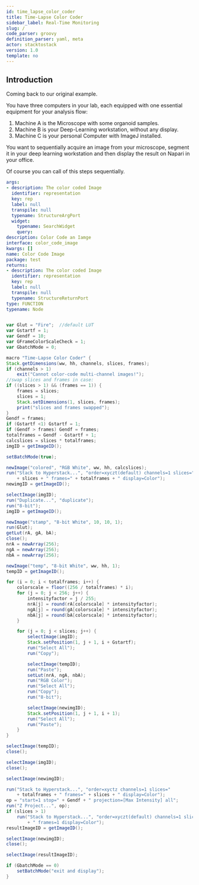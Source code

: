 ```yaml
---
id: time_lapse_color_coder
title: Time-Lapse Color Coder
sidebar_label: Real-Time Monitoring
slug: /
code_parser: groovy
definition_parser: yaml, meta
actor: stacktostack
version: 1.0
template: no
---
```


## Introduction 
Coming back to our original example.

You have three computers in your lab, each equipped with one essential equipment for your analysis flow:

1. Machine A  is the Microscope with some organoid samples.
2. Machine B is your Deep-Learning workstation, without any display.
3. Machine C is your personal Computer with ImageJ installed.

You want to sequentially acquire an image from your microscope, segment it in your deep learning workstation and then display the result on Napari in your office.

Of course you can call of this steps sequentially.

```yaml
args:
- description: The color coded Image
  identifier: representation
  key: rep
  label: null
  transpile: null
  typename: StructureArgPort
  widget: 
	typename: SearchWidget
	query: 
description: Color Code an Iamge
interface: color_code_image
kwargs: []
name: Color Code Image
package: test
returns:
- description: The color coded Image
  identifier: representation
  key: rep
  label: null
  transpile: null
  typename: StructureReturnPort
type: FUNCTION
typename: Node
```


``` groovy

var Glut = "Fire";	//default LUT
var Gstartf = 1;
var Gendf = 10;
var GFrameColorScaleCheck = 1;
var GbatchMode = 0;

macro "Time-Lapse Color Coder" {
Stack.getDimensions(ww, hh, channels, slices, frames);
if (channels > 1)
	exit("Cannot color-code multi-channel images!");
//swap slices and frames in case:
if ((slices > 1) && (frames == 1)) {
	frames = slices;
	slices = 1;
	Stack.setDimensions(1, slices, frames);
	print("slices and frames swapped");
}
Gendf = frames;
if (Gstartf <1) Gstartf = 1;
if (Gendf > frames) Gendf = frames;
totalframes = Gendf - Gstartf + 1;
calcslices = slices * totalframes;
imgID = getImageID();

setBatchMode(true);

newImage("colored", "RGB White", ww, hh, calcslices);
run("Stack to Hyperstack...", "order=xyczt(default) channels=1 slices="
	+ slices + " frames=" + totalframes + " display=Color");
newimgID = getImageID();

selectImage(imgID);
run("Duplicate...", "duplicate");
run("8-bit");
imgID = getImageID();

newImage("stamp", "8-bit White", 10, 10, 1);
run(Glut);
getLut(rA, gA, bA);
close();
nrA = newArray(256);
ngA = newArray(256);
nbA = newArray(256);

newImage("temp", "8-bit White", ww, hh, 1);
tempID = getImageID();

for (i = 0; i < totalframes; i++) {
	colorscale = floor((256 / totalframes) * i);
	for (j = 0; j < 256; j++) {
		intensityfactor = j / 255;
		nrA[j] = round(rA[colorscale] * intensityfactor);
		ngA[j] = round(gA[colorscale] * intensityfactor);
		nbA[j] = round(bA[colorscale] * intensityfactor);
	}

	for (j = 0; j < slices; j++) {
		selectImage(imgID);
		Stack.setPosition(1, j + 1, i + Gstartf);
		run("Select All");
		run("Copy");

		selectImage(tempID);
		run("Paste");
		setLut(nrA, ngA, nbA);
		run("RGB Color");
		run("Select All");
		run("Copy");
		run("8-bit");

		selectImage(newimgID);
		Stack.setPosition(1, j + 1, i + 1);
		run("Select All");
		run("Paste");
	}
}

selectImage(tempID);
close();

selectImage(imgID);
close();

selectImage(newimgID);

run("Stack to Hyperstack...", "order=xyctz channels=1 slices="
	+ totalframes + " frames=" + slices + " display=Color");
op = "start=1 stop=" + Gendf + " projection=[Max Intensity] all";
run("Z Project...", op);
if (slices > 1)
	run("Stack to Hyperstack...", "order=xyczt(default) channels=1 slices=" + slices
		+ " frames=1 display=Color");
resultImageID = getImageID();

selectImage(newimgID);
close();

selectImage(resultImageID);

if (GbatchMode == 0)
	setBatchMode("exit and display");
}


```

